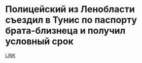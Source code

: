 # Полицейский из Ленобласти съездил в Тунис по паспорту брата-близнеца и получил условный срок 



[LINK](https://varlamov.ru/3108618.html)